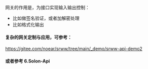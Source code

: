 
网关的作用是，为接口实现输入输出控制：

* 比如做签名验证，或者加解密处理
* 比如格式化输出


#### 复杂的网关定制与应用，可参考：

https://gitee.com/noear/srww/tree/main/_demo/srww-api-demo2


#### 或者参考 6.Solon-Api